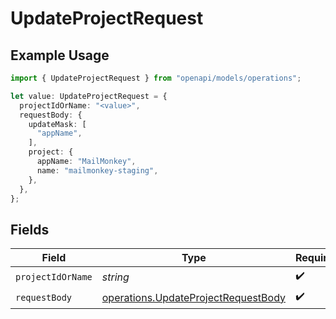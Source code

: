 # UpdateProjectRequest

## Example Usage

```typescript
import { UpdateProjectRequest } from "openapi/models/operations";

let value: UpdateProjectRequest = {
  projectIdOrName: "<value>",
  requestBody: {
    updateMask: [
      "appName",
    ],
    project: {
      appName: "MailMonkey",
      name: "mailmonkey-staging",
    },
  },
};
```

## Fields

| Field                                                                                      | Type                                                                                       | Required                                                                                   | Description                                                                                |
| ------------------------------------------------------------------------------------------ | ------------------------------------------------------------------------------------------ | ------------------------------------------------------------------------------------------ | ------------------------------------------------------------------------------------------ |
| `projectIdOrName`                                                                          | *string*                                                                                   | :heavy_check_mark:                                                                         | N/A                                                                                        |
| `requestBody`                                                                              | [operations.UpdateProjectRequestBody](../../models/operations/updateprojectrequestbody.md) | :heavy_check_mark:                                                                         | N/A                                                                                        |